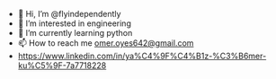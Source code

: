 - 👋 Hi, I’m @flyindependently
- 👀 I’m interested in engineering
- 🌱 I’m currently learning python
- 📫 How to reach me omer.oyes642@gmail.com
- https://www.linkedin.com/in/ya%C4%9F%C4%B1z-%C3%B6mer-ku%C5%9F-7a7718228

<!---
flyindependently/flyindependently is a ✨ special ✨ repository because its `README.md` (this file) appears on your GitHub profile.
You can click the Preview link to take a look at your changes.
--->
